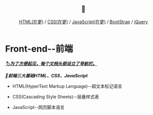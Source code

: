 <div align="center">
  <h2>📖</h2>
</div>  
<div align="center">
  <a href="#">HTML(在更)</a> / <a href="#">CSS(在更)</a> / <a href="#">JavaScript(在更)</a> / <a href="#">BootStrap</a> / <a href="#">jQuery</a>
</div>

<br>

# Front-end--前端
***[🏷为了方便起见，每个文档头部设立了导航栏。](#np-jump)***

***📑前端三大基础HTML、CSS、JavaScript*** 

+ HTML(HyperText Markup Language)--超文本标记语言

+ CSS(Cascading Style Sheets)--层叠样式表

+ JavaScript--网页脚本语言
